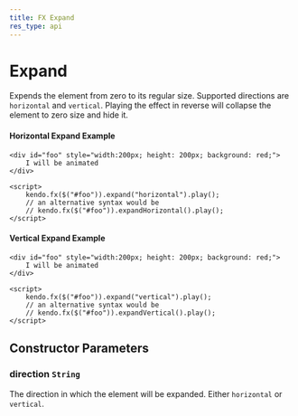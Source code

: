 ```yaml
---
title: FX Expand
res_type: api
---
```


# Expand

Expends the element from zero to its regular size.
Supported directions are `horizontal` and `vertical`.
Playing the effect in reverse will collapse the element to zero size and hide it.

#### Horizontal Expand Example

    <div id="foo" style="width:200px; height: 200px; background: red;">
        I will be animated
    </div>

    <script>
        kendo.fx($("#foo")).expand("horizontal").play();
        // an alternative syntax would be
        // kendo.fx($("#foo")).expandHorizontal().play();
    </script>

#### Vertical Expand Example

    <div id="foo" style="width:200px; height: 200px; background: red;">
        I will be animated
    </div>

    <script>
        kendo.fx($("#foo")).expand("vertical").play();
        // an alternative syntax would be
        // kendo.fx($("#foo")).expandVertical().play();
    </script>

## Constructor Parameters

### direction `String`

The direction in which the element will be expanded. Either `horizontal` or `vertical`.
